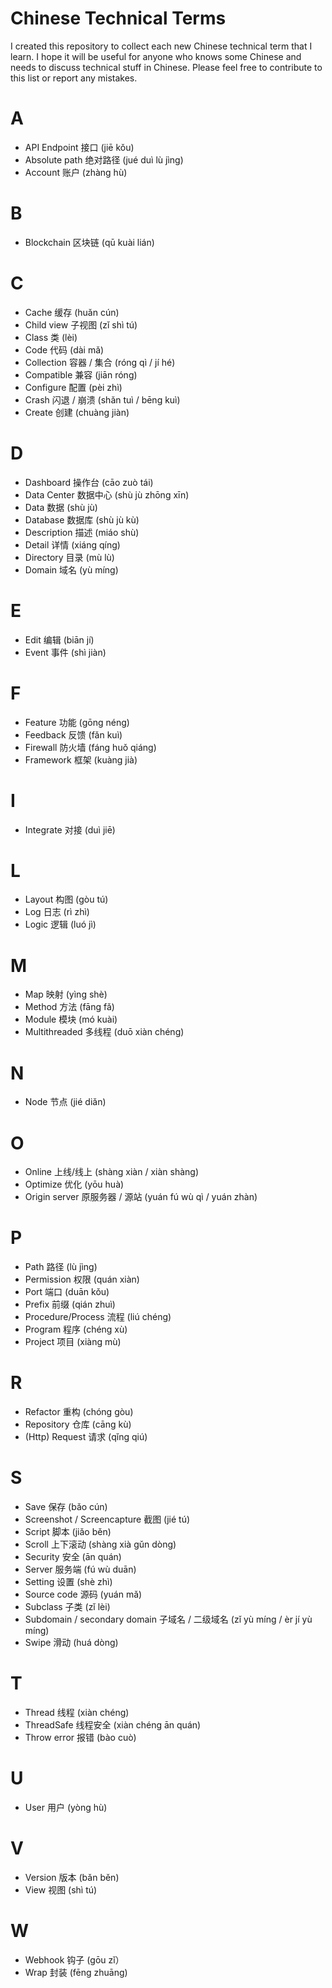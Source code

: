 # Chinese Technical Terms
I created this repository to collect each new Chinese technical term that I learn. I hope it will be useful for anyone who knows some Chinese and needs to discuss technical stuff in Chinese. Please feel free to contribute to this list or report any mistakes.  

# A

- API Endpoint 接口 (jiē kǒu) 
- Absolute path 绝对路径 (jué duì  lù jìng)
- Account 账户 (zhàng hù)

# B

- Blockchain 区块链 (qū kuài lián) 

# C

- Cache 缓存 (huǎn cún)
- Child view 子视图 (zǐ  shì tú)
- Class 类 (lèi)
- Code 代码 (dài mǎ)
- Collection 容器 / 集合 (róng qì / jí hé)
- Compatible 兼容 (jiān róng)
- Configure 配置 (pèi zhì)
- Crash 闪退 / 崩溃 (shǎn tuì / bēng kuì)
- Create 创建 (chuàng jiàn)

# D

- Dashboard 操作台 (cāo zuò tái)
- Data Center 数据中心 (shù jù  zhōng xīn)
- Data 数据 (shù jù)
- Database 数据库 (shù jù kù)
- Description 描述 (miáo shù)
- Detail 详情 (xiáng qíng)
- Directory 目录 (mù lù)
- Domain 域名 (yù míng) 

# E

- Edit 编辑 (biān jí)
- Event 事件 (shì jiàn)

# F

- Feature 功能 (gōng néng)
- Feedback 反馈 (fǎn kuì) 
- Firewall 防火墙 (fáng huǒ qiáng)
- Framework 框架 (kuàng jià)

# I

- Integrate 对接 (duì jiē)

# L

- Layout 构图 (gòu tú)
- Log 日志 (rì zhì)
- Logic 逻辑 (luó jì) 

# M

- Map 映射 (yìng shè)
- Method 方法 (fāng fǎ)
- Module 模块 (mó kuài)
- Multithreaded 多线程 (duō xiàn chéng) 

# N

- Node 节点 (jié diǎn)

# O

- Online 上线/线上 (shàng xiàn / xiàn shàng)
- Optimize 优化 (yōu huà)
- Origin server 原服务器 / 源站 (yuán fú wù qì / yuán zhàn)

# P

- Path 路径 (lù jìng)
- Permission 权限 (quán xiàn)
- Port 端口 (duān kǒu)
- Prefix 前缀 (qián zhuì)
- Procedure/Process 流程 (liú chéng)
- Program 程序 (chéng xù)
- Project 项目 (xiàng mù) 

# R

- Refactor 重构 (chóng gòu)
- Repository 仓库 (cāng kù)
- (Http) Request 请求 (qǐng qiú)

# S

- Save 保存 (bǎo cún)
- Screenshot / Screencapture 截图 (jié tú) 
- Script 脚本 (jiǎo běn)
- Scroll 上下滚动 (shàng xià  gǔn dòng)
- Security 安全 (ān quán)
- Server 服务端 (fú wù duān)
- Setting 设置 (shè zhì)
- Source code 源码 (yuán mǎ)
- Subclass 子类 (zǐ lèi)
- Subdomain / secondary domain 子域名 / 二级域名 (zǐ  yù míng / èr jí  yù míng)
- Swipe 滑动 (huá dòng)
   
# T

- Thread 线程 (xiàn chéng)
- ThreadSafe 线程安全 (xiàn chéng  ān quán)
- Throw error 报错 (bào cuò)
 
# U

- User 用户 (yòng hù)

# V

- Version 版本 (bǎn běn)
- View 视图 (shì tú)

# W

- Webhook 钩子 (gōu zǐ）
- Wrap 封装 (fēng zhuāng)
